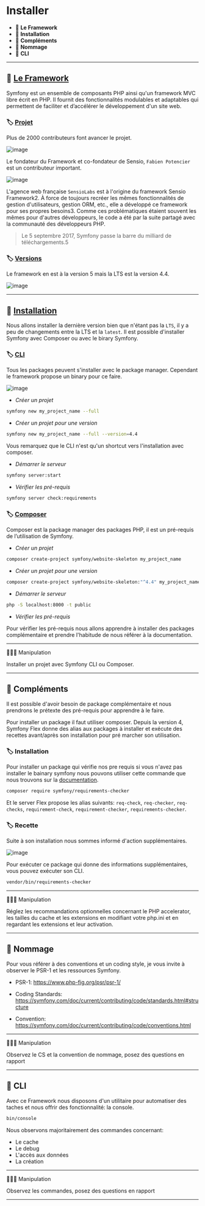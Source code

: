 # Installer

*  🔖 **Le Framework**
*  🔖 **Installation**
*  🔖 **Compléments**
*  🔖 **Nommage**
*  🔖 **CLI**

___

## 📑 [Le Framework](https://symfony.com/)

Symfony est un ensemble de composants PHP ainsi qu'un framework MVC libre écrit en PHP. Il fournit des fonctionnalités modulables et adaptables qui permettent de faciliter et d’accélérer le développement d'un site web.

### 🏷️ **[Projet](https://github.com/symfony/symfony)**

Plus de 2000 contributeurs font avancer le projet.

![image](https://raw.githubusercontent.com/seeren-training/Symfony/master/wiki/resources/contributeurs.png)

Le fondateur du Framework et co-fondateur de Sensio, `Fabien Potencier` est un contributeur important.

![image](https://raw.githubusercontent.com/seeren-training/Symfony/master/wiki/resources/contributeurs-detail.png)

L'agence web française `SensioLabs` est à l'origine du framework Sensio Framework2. À force de toujours recréer les mêmes fonctionnalités de gestion d'utilisateurs, gestion ORM, etc., elle a développé ce framework pour ses propres besoins3. Comme ces problématiques étaient souvent les mêmes pour d'autres développeurs, le code a été par la suite partagé avec la communauté des développeurs PHP.

> Le 5 septembre 2017, Symfony passe la barre du milliard de téléchargements.5


### 🏷️ **[Versions](https://symfony.com/releases)**

Le framework en est à la version 5 mais la LTS est la version 4.4.

![image](https://raw.githubusercontent.com/seeren-training/Symfony/master/wiki/resources/roadmap.png)

___

## 📑 [Installation](https://www.php.net/manual/fr/language.oop5.visibility.php)

Nous allons installer la dernière version bien que n'étant pas la `LTS`, il y a peu de changements entre la LTS et la `latest`. Il est possible d'installer Symfony avec Composer ou avec le birary Symfony.

### 🏷️ **[CLI](https://symfony.com/download)**

Tous les packages peuvent s'installer avec le package manager. Cependant le framework propose un binary pour ce faire.

![image](https://raw.githubusercontent.com/seeren-training/Symfony/master/wiki/resources/symfony-cli.png)

* *Créer un projet*

```bash
symfony new my_project_name --full
```

* *Créer un projet pour une version*

```bash
symfony new my_project_name --full --version=4.4
```

Vous remarquez que le CLI n'est qu'un shortcut vers l'installation avec composer.

* *Démarrer le serveur*

```bash
symfony server:start
```

* *Vérifier les pré-requis*

```bash
symfony server check:requirements
```

### 🏷️ **[Composer](https://getcomposer.org/)**

Composer est la package manager des packages PHP, il est un pré-requis de l’utilisation de Symfony.

* *Créer un projet*

```bash
composer create-project symfony/website-skeleton my_project_name
```

* *Créer un projet pour une version*

```bash
composer create-project symfony/website-skeleton:"^4.4" my_project_name
```

* *Démarrer le serveur*

```bash
php -S localhost:8000 -t public
```

* *Vérifier les pré-requis*

Pour vérifier les pré-requis nous allons apprendre à installer des packages complémentaire et prendre l'habitude de nous référer à la documentation.

___

👨🏻‍💻 Manipulation

Installer un projet avec Symfony CLI ou Composer.

___

## 📑 Compléments

Il est possible d'avoir besoin de package complémentaire et nous prendrons le prétexte des pré-requis pour apprendre à le faire.

Pour installer un package il faut utiliser composer. Depuis la version 4, Symfony Flex donne des alias aux packages à installer et exécute des recettes avant/après son installation pour pré marcher son utilisation.

### 🏷️ **Installation**

Pour installer un package qui vérifie nos pre requis si vous n'avez pas installer le bainary symfony nous pouvons utiliser cette commande que nous trouvons sur la [documentation](https://symfony.com/doc/4.2/reference/requirements.html).

```bash
composer require symfony/requirements-checker
```

Et le server Flex propose les alias suivants:
`req-check`, `req-checker`, `req-checks`, `requirement-check`, `requirement-checker`, `requirements-checker`.

### 🏷️ **Recette**

Suite à son installation nous sommes informé d'action supplémentaires.

![image](https://raw.githubusercontent.com/seeren-training/Symfony/master/wiki/resources/receipt.png)

Pour exécuter ce package qui donne des informations supplémentaires, vous pouvez exécuter son CLI.

```bash
vendor/bin/requirements-checker
```

___

👨🏻‍💻 Manipulation

Réglez les recommandations optionnelles concernant le PHP accelerator, les tailles du cache et les extensions en modifiant votre php.ini et en regardant les extensions et leur activation.

___

## 📑 Nommage

Pour vous référer à des conventions et un coding style, je vous invite à observer le PSR-1 et les ressources Symfony.

* PSR-1: https://www.php-fig.org/psr/psr-1/

* Coding Standards: https://symfony.com/doc/current/contributing/code/standards.html#structure

* Convention: https://symfony.com/doc/current/contributing/code/conventions.html

___

👨🏻‍💻 Manipulation

Observez le CS et la convention de nommage, posez des questions en rapport

___

## 📑 CLI

Avec ce Framework nous disposons d'un utilitaire pour automatiser des taches et nous offrir des fonctionnalité: la console.

```bash
bin/console
```

Nous observons majoritairement des commandes concernant:
* Le cache
* Le debug
* L'accès aux données
* La création

___

👨🏻‍💻 Manipulation

Observez les commandes, posez des questions en rapport

___